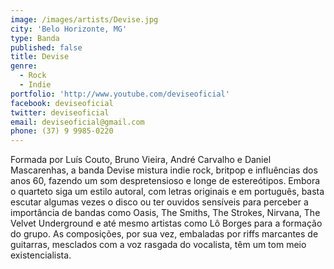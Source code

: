 ```yaml
---
image: /images/artists/Devise.jpg
city: 'Belo Horizonte, MG'
type: Banda
published: false
title: Devise
genre:
  - Rock
  - Indie
portfolio: 'http://www.youtube.com/deviseoficial'
facebook: deviseoficial
twitter: deviseoficial
email: deviseoficial@gmail.com
phone: (37) 9 9985-0220
---
```

Formada por Luís Couto, Bruno Vieira, André Carvalho e Daniel Mascarenhas, a banda Devise mistura indie rock, britpop e influências dos anos 60, fazendo um som despretensioso e longe de estereótipos. Embora o quarteto siga um estilo autoral, com letras originais e em português, basta escutar algumas vezes o disco ou ter ouvidos sensíveis para perceber a importância de bandas como Oasis, The Smiths, The Strokes, Nirvana, The Velvet Underground e até mesmo artistas como Lô Borges para a formação do grupo. As composições, por sua vez, embaladas por riffs marcantes de guitarras, mesclados com a voz rasgada do vocalista, têm um tom meio existencialista.
